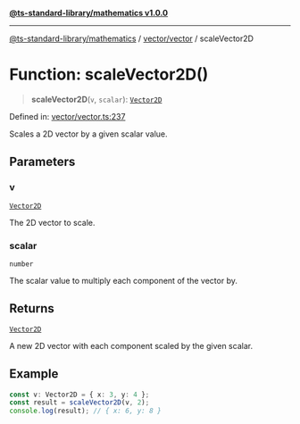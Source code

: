 [**@ts-standard-library/mathematics v1.0.0**](../../../README.md)

***

[@ts-standard-library/mathematics](../../../README.md) / [vector/vector](../README.md) / scaleVector2D

# Function: scaleVector2D()

> **scaleVector2D**(`v`, `scalar`): [`Vector2D`](../type-aliases/Vector2D.md)

Defined in: [vector/vector.ts:237](https://github.com/gabaudette/ts-stdlib/blob/ea80ba1db09c741e99f8cb19e94e5a29b81b623b/packages/mathematics/src/vector/vector.ts#L237)

Scales a 2D vector by a given scalar value.

## Parameters

### v

[`Vector2D`](../type-aliases/Vector2D.md)

The 2D vector to scale.

### scalar

`number`

The scalar value to multiply each component of the vector by.

## Returns

[`Vector2D`](../type-aliases/Vector2D.md)

A new 2D vector with each component scaled by the given scalar.

## Example

```ts
const v: Vector2D = { x: 3, y: 4 };
const result = scaleVector2D(v, 2);
console.log(result); // { x: 6, y: 8 }
```
